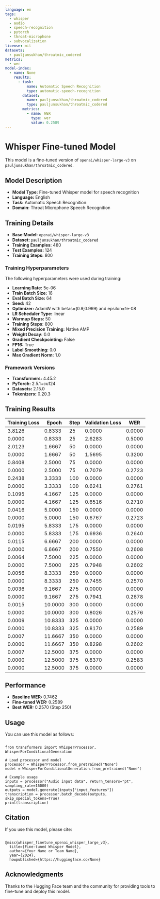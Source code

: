 ```yaml
---
language: en
tags:
  - whisper
  - audio
  - speech-recognition
  - pytorch
  - throat-microphone
  - subvocalization
license: mit
datasets:
  - pauljunsukhan/throatmic_codered
metrics:
  - wer
model-index:
  - name: None
    results:
      - task: 
          name: Automatic Speech Recognition
          type: automatic-speech-recognition
        dataset:
          name: pauljunsukhan/throatmic_codered
          type: pauljunsukhan/throatmic_codered
        metrics:
          - name: WER
            type: wer
            value: 0.2589
---
```


# Whisper Fine-tuned Model

This model is a fine-tuned version of `openai/whisper-large-v3` on `pauljunsukhan/throatmic_codered`.

## Model Description
- **Model Type:** Fine-tuned Whisper model for speech recognition
- **Language:** English
- **Task:** Automatic Speech Recognition
- **Domain:** Throat Microphone Speech Recognition

## Training Details
- **Base Model:** `openai/whisper-large-v3`
- **Dataset:** `pauljunsukhan/throatmic_codered`
- **Training Examples:** 480
- **Test Examples:** 124
- **Training Steps:** 800

### Training Hyperparameters
The following hyperparameters were used during training:
- **Learning Rate:** 5e-06
- **Train Batch Size:** 16
- **Eval Batch Size:** 64
- **Seed:** 42
- **Optimizer:** AdamW with betas=(0.9,0.999) and epsilon=1e-08
- **LR Scheduler Type:** linear
- **Warmup Steps:** 50
- **Training Steps:** 800
- **Mixed Precision Training:** Native AMP
- **Weight Decay:** 0.0
- **Gradient Checkpointing:** False
- **FP16:** True
- **Label Smoothing:** 0.0
- **Max Gradient Norm:** 1.0

### Framework Versions
- **Transformers:** 4.45.2
- **PyTorch:** 2.5.1+cu124
- **Datasets:** 2.15.0
- **Tokenizers:** 0.20.3

## Training Results
| Training Loss | Epoch | Step | Validation Loss | WER |
|--------------|--------|------|-----------------|-----|
| 3.8126 | 0.8333 | 25 | 0.0000 | 0.0000 |
| 0.0000 | 0.8333 | 25 | 2.6283 | 0.5000 |
| 2.0123 | 1.6667 | 50 | 0.0000 | 0.0000 |
| 0.0000 | 1.6667 | 50 | 1.5695 | 0.3200 |
| 0.8408 | 2.5000 | 75 | 0.0000 | 0.0000 |
| 0.0000 | 2.5000 | 75 | 0.7079 | 0.2723 |
| 0.2438 | 3.3333 | 100 | 0.0000 | 0.0000 |
| 0.0000 | 3.3333 | 100 | 0.6241 | 0.2761 |
| 0.1095 | 4.1667 | 125 | 0.0000 | 0.0000 |
| 0.0000 | 4.1667 | 125 | 0.6516 | 0.2710 |
| 0.0416 | 5.0000 | 150 | 0.0000 | 0.0000 |
| 0.0000 | 5.0000 | 150 | 0.6767 | 0.2723 |
| 0.0195 | 5.8333 | 175 | 0.0000 | 0.0000 |
| 0.0000 | 5.8333 | 175 | 0.6936 | 0.2640 |
| 0.0115 | 6.6667 | 200 | 0.0000 | 0.0000 |
| 0.0000 | 6.6667 | 200 | 0.7550 | 0.2608 |
| 0.0064 | 7.5000 | 225 | 0.0000 | 0.0000 |
| 0.0000 | 7.5000 | 225 | 0.7948 | 0.2602 |
| 0.0056 | 8.3333 | 250 | 0.0000 | 0.0000 |
| 0.0000 | 8.3333 | 250 | 0.7455 | 0.2570 |
| 0.0036 | 9.1667 | 275 | 0.0000 | 0.0000 |
| 0.0000 | 9.1667 | 275 | 0.7941 | 0.2678 |
| 0.0015 | 10.0000 | 300 | 0.0000 | 0.0000 |
| 0.0000 | 10.0000 | 300 | 0.8026 | 0.2576 |
| 0.0009 | 10.8333 | 325 | 0.0000 | 0.0000 |
| 0.0000 | 10.8333 | 325 | 0.8170 | 0.2589 |
| 0.0007 | 11.6667 | 350 | 0.0000 | 0.0000 |
| 0.0000 | 11.6667 | 350 | 0.8298 | 0.2602 |
| 0.0007 | 12.5000 | 375 | 0.0000 | 0.0000 |
| 0.0000 | 12.5000 | 375 | 0.8370 | 0.2583 |
| 0.0000 | 12.5000 | 375 | 0.0000 | 0.0000 |


## Performance
- **Baseline WER:** 0.7462
- **Fine-tuned WER:** 0.2589
- **Best WER:** 0.2570 (Step 250)

## Usage

You can use this model as follows:

<pre><code class="language-python">
from transformers import WhisperProcessor, WhisperForConditionalGeneration

# Load processor and model
processor = WhisperProcessor.from_pretrained("None")
model = WhisperForConditionalGeneration.from_pretrained("None")

# Example usage
inputs = processor("Audio input data", return_tensors="pt", sampling_rate=16000)
outputs = model.generate(inputs["input_features"])
transcription = processor.batch_decode(outputs, skip_special_tokens=True)
print(transcription)
</code></pre>

## Citation
If you use this model, please cite:

<pre><code class="language-bibtex">
@misc{whisper_finetune_openai_whisper_large_v3},
  title={Fine-tuned Whisper Model},
  author={Your Name or Team Name},
  year={2024},
  howpublished={https://huggingface.co/None}
</code></pre>

## Acknowledgments
Thanks to the Hugging Face team and the community for providing tools to fine-tune and deploy this model.
